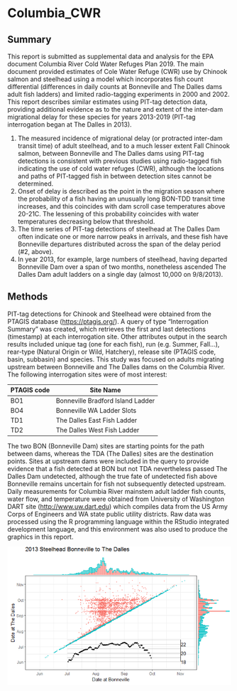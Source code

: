 # Columbia_CWR
## Summary
This report is submitted as supplemental data and analysis for the EPA document Columbia River Cold Water Refuges Plan 2019. The main document provided estimates of Cole Water Refuge (CWR) use by Chinook salmon and steelhead using a model which incorporates fish count differential (differences in daily counts at Bonneville and The Dalles dams adult fish ladders) and limited radio-tagging experiments in 2000 and 2002. This report describes similar estimates using PIT-tag detection data, providing additional evidence as to the nature and extent of the inter-dam migrational delay for these species for years 2013-2019 (PIT-tag interrogation began at The Dalles in 2013).

1. The measured incidence of migrational delay (or protracted inter-dam transit time) of adult steelhead, and to a much lesser extent Fall Chinook salmon, between Bonneville and The Dalles dams using PIT-tag detections is consistent with previous studies using radio-tagged fish indicating the use of cold water refuges (CWR), although the locations and paths of PIT-tagged fish in between detection sites cannot be determined.
1. Onset of delay is described as the point in the migration season where the probability of a fish having an unusually long BON-TDD transit time increases, and this coincides with dam scroll case temperatures above 20-21C. The lessening of this probability coincides with water temperatures decreasing below that threshold.
1. The time series of PIT-tag detections of steelhead at The Dalles Dam often indicate one or more narrow peaks in arrivals, and these fish have Bonneville departures distributed across the span of the delay period (#2, above). 
1. In year 2013, for example, large numbers of steelhead, having departed Bonneville Dam over a span of two months, nonetheless ascended The Dalles Dam adult ladders on a single day (almost 10,000 on 9/8/2013).

## Methods
PIT-tag detections for Chinook and Steelhead were obtained from the PTAGIS database (https://ptagis.org/). A query of type “Interrogation Summary” was created, which retrieves the first and last detections (timestamp) at each interrogation site. Other attributes output in the search results included unique tag (one for each fish), run (e.g. Summer, Fall…), rear-type (Natural Origin or Wild, Hatchery), release site (PTAGIS code, basin, subbasin) and species.
This study was focused on adults migrating upstream between Bonneville and The Dalles dams on the Columbia River. The following interrogation sites were of most interest:

PTAGIS code |	Site Name
------------ | -------------
BO1	| Bonneville Bradford Island Ladder
BO4	| Bonneville WA Ladder Slots
TD1	| The Dalles East Fish Ladder
TD2	| The Dalles West Fish Ladder

The two BON (Bonneville Dam) sites are starting points for the path between dams, whereas the TDA (The Dalles) sites are the destination points. Sites at upstream dams were included in the query to provide evidence that a fish detected at BON but not TDA nevertheless passed The Dalles Dam undetected, although the true fate of undetected fish above Bonneville remains uncertain for fish not subsequently detected upstream.
Daily measurements for Columbia River mainstem adult ladder fish counts, water flow, and temperature were obtained from University of Washington DART site (http://www.uw.dart.edu) which compiles data from the US Army Corps of Engineers and WA state public utility districts.
Raw data was processed using the R programming language within the RStudio integrated development language, and this environment was also used to produce the graphics in this report.

![2013 Steelhead](images/2013Steelhead.png)

